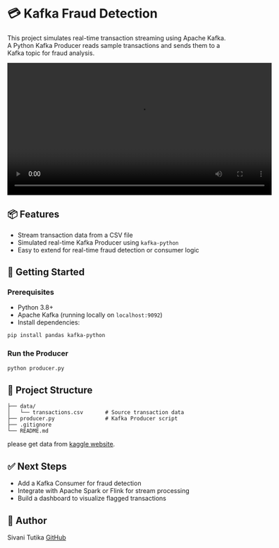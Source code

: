 # 💳 Kafka Fraud Detection

This project simulates real-time transaction streaming using Apache Kafka. A Python Kafka Producer reads sample transactions and sends them to a Kafka topic for fraud analysis.

<video src="demo/kafka-fraud-detection-demo-1.mov" controls width="600"></video>

## 📦 Features

- Stream transaction data from a CSV file  
- Simulated real-time Kafka Producer using `kafka-python`  
- Easy to extend for real-time fraud detection or consumer logic

## 🚀 Getting Started

### Prerequisites

- Python 3.8+
- Apache Kafka (running locally on `localhost:9092`)
- Install dependencies:

```bash
pip install pandas kafka-python
````

### Run the Producer

```bash
python producer.py
```

## 📁 Project Structure

```
├── data/
│   └── transactions.csv       # Source transaction data
├── producer.py                # Kafka Producer script
├── .gitignore
└── README.md
```
please get data from [kaggle website](https://www.kaggle.com/datasets/ealaxi/paysim1). 

## ✅ Next Steps

* Add a Kafka Consumer for fraud detection
* Integrate with Apache Spark or Flink for stream processing
* Build a dashboard to visualize flagged transactions

## 🧠 Author

Sivani Tutika
[GitHub](https://github.com/sivani-tutika)
